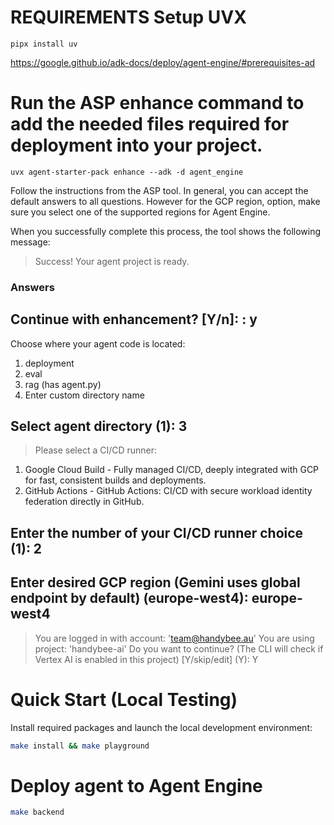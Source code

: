 # REQUIREMENTS Setup UVX
```
pipx install uv
```
https://google.github.io/adk-docs/deploy/agent-engine/#prerequisites-ad



# Run the ASP enhance command to add the needed files required for deployment into your project.

``` 
uvx agent-starter-pack enhance --adk -d agent_engine
```

Follow the instructions from the ASP tool. In general, you can accept the default answers to all questions. However for the GCP region, option, make sure you select one of the supported regions for Agent Engine.

When you successfully complete this process, the tool shows the following message:

> Success! Your agent project is ready.

### Answers

Continue with enhancement? [Y/n]: : y
--
Choose where your agent code is located:
  1. deployment
  2. eval
  3. rag (has agent.py)
  4. Enter custom directory name

Select agent directory (1): 3
--
> Please select a CI/CD runner:
1. Google Cloud Build - Fully managed CI/CD, deeply integrated with GCP for fast, 
consistent builds and deployments.
2. GitHub Actions - GitHub Actions: CI/CD with secure workload identity federation 
directly in GitHub.

Enter the number of your CI/CD runner choice (1): 2
--
Enter desired GCP region (Gemini uses global endpoint by default) (europe-west4): europe-west4
--
> You are logged in with account: 'team@handybee.au'
> You are using project: 'handybee-ai'
> Do you want to continue? (The CLI will check if Vertex AI is enabled in this project) 
[Y/skip/edit] (Y): Y

# Quick Start (Local Testing)

Install required packages and launch the local development environment:

```bash
make install && make playground
```

# Deploy agent to Agent Engine
```bash 
make backend
``` 
